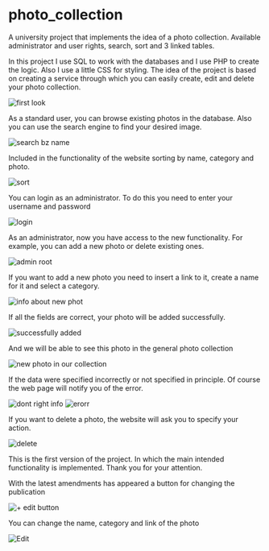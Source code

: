 # photo_collection
A university project that implements the idea of a photo collection. Available administrator and user rights, search, sort and 3 linked tables.

In this project I use SQL to work with the databases and I use PHP to create the logic. Also I use a little CSS for styling.
The idea of the project is based on creating a service through which you can easily create, edit and delete your photo collection.

![first look](https://user-images.githubusercontent.com/113947950/205944585-11147ae6-4352-47bd-a09b-9432592a736d.PNG)

As a standard user, you can browse existing photos in the database. Also you can use the search engine to find your desired image.

![search bz name](https://user-images.githubusercontent.com/113947950/205945656-3ca4df2f-93b8-4f19-89f3-048cbb8ac88f.PNG)

Included in the functionality of the website sorting by name, category and photo.

![sort](https://user-images.githubusercontent.com/113947950/205947118-7b1bb0c6-d8ea-4c22-9ade-e80023400cf9.PNG)

You can login as an administrator. To do this you need to enter your username and password 

![login](https://user-images.githubusercontent.com/113947950/205947914-6cae08ac-abf6-4b2d-bfa7-cd7f6f156875.PNG)

As an administrator, now you have access to the new functionality. For example, you can add a new photo or delete existing ones.

![admin root](https://user-images.githubusercontent.com/113947950/205948770-e2dae8c0-ece5-46eb-ad84-fec48df9cc54.PNG)

If you want to add a new photo you need to insert a link to it, create a name for it and select a category.

![info about new phot](https://user-images.githubusercontent.com/113947950/205949768-998e6071-3a21-4bf3-80ae-15c600eadd96.PNG)

If all the fields are correct, your photo will be added successfully.

![successfully added](https://user-images.githubusercontent.com/113947950/205950131-5e151c5e-0d87-4757-8393-1cdd63160ea0.PNG)

And we will be able to see this photo in the general photo collection

![new photo in our collection](https://user-images.githubusercontent.com/113947950/205950401-885dc560-6b22-4f28-a08d-0e59d220c264.PNG)

If the data were specified incorrectly or not specified in principle. Of course the web page will notify you of the error.

![dont right info](https://user-images.githubusercontent.com/113947950/205950840-ad2c3828-4ee2-4f1e-8dbf-32542d94580c.PNG)
![erorr](https://user-images.githubusercontent.com/113947950/205950877-a50209eb-64a7-42e9-ab5e-79d355c8f3b6.PNG)

If you want to delete a photo, the website will ask you to specify your action.

![delete](https://user-images.githubusercontent.com/113947950/205951613-c5fb2035-8bbd-46fb-b636-c5b407e36226.PNG)

This is the first version of the project. In which the main intended functionality is implemented. Thank you for your attention.

With the latest amendments has appeared a button for changing the publication

![+ edit button](https://user-images.githubusercontent.com/113947950/208192777-2880a460-0d42-41d1-905f-c7f9baa59972.PNG)

You can change the name, category and link of the photo

![Edit](https://user-images.githubusercontent.com/113947950/208192865-ef021b2f-89ba-4547-bc15-f6cc0312d9e5.PNG)



